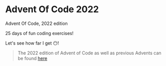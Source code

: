 # Advent Of Code 2022
Advent Of Code, 2022 edition

25 days of fun coding exercises!

Let's see how far I get 😶!

>The 2022 edition of Advent of Code as well as previous Advents can be found [here](https://adventofcode.com/)


